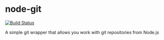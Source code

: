 node-git
========

[![Build Status](https://travis-ci.org/wibblymat/node-git.png)](https://travis-ci.org/wibblymat/node-git)

A simple git wrapper that allows you work with git repositories from Node.js
